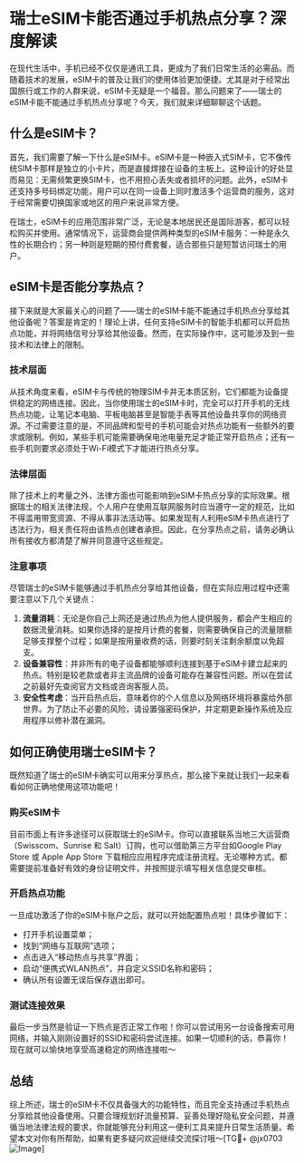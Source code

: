# 瑞士eSIM卡能否通过手机热点分享？深度解读

在现代生活中，手机已经不仅仅是通讯工具，更成为了我们日常生活的必需品。而随着技术的发展，eSIM卡的普及让我们的使用体验更加便捷。尤其是对于经常出国旅行或工作的人群来说，eSIM卡无疑是一个福音。那么问题来了——瑞士的eSIM卡能不能通过手机热点分享呢？今天，我们就来详细聊聊这个话题。

## 什么是eSIM卡？

首先，我们需要了解一下什么是eSIM卡。eSIM卡是一种嵌入式SIM卡，它不像传统SIM卡那样是独立的小卡片，而是直接焊接在设备的主板上。这种设计的好处显而易见：无需频繁更换SIM卡，也不用担心丢失或者损坏的问题。此外，eSIM卡还支持多号码绑定功能，用户可以在同一设备上同时激活多个运营商的服务，这对于经常需要切换国家或地区的用户来说非常方便。

在瑞士，eSIM卡的应用范围非常广泛，无论是本地居民还是国际游客，都可以轻松购买并使用。通常情况下，运营商会提供两种类型的eSIM卡服务：一种是永久性的长期合约；另一种则是短期的预付费套餐，适合那些只是短暂访问瑞士的用户。

## eSIM卡是否能分享热点？

接下来就是大家最关心的问题了——瑞士的eSIM卡能不能通过手机热点分享给其他设备呢？答案是肯定的！理论上讲，任何支持eSIM卡的智能手机都可以开启热点功能，并将网络信号分享给其他设备。然而，在实际操作中，这可能涉及到一些技术和法律上的限制。

### 技术层面

从技术角度来看，eSIM卡与传统的物理SIM卡并无本质区别，它们都能为设备提供稳定的网络连接。因此，当你使用瑞士的eSIM卡时，完全可以打开手机的无线热点功能，让笔记本电脑、平板电脑甚至是智能手表等其他设备共享你的网络资源。不过需要注意的是，不同品牌和型号的手机可能会对热点功能有一些额外的要求或限制。例如，某些手机可能需要确保电池电量充足才能正常开启热点；还有一些手机则要求必须处于Wi-Fi模式下才能进行热点分享。

### 法律层面

除了技术上的考量之外，法律方面也可能影响到eSIM卡热点分享的实际效果。根据瑞士的相关法律法规，个人用户在使用互联网服务时应当遵守一定的规范，比如不得滥用带宽资源、不得从事非法活动等。如果发现有人利用eSIM卡热点进行了违法行为，相关责任将由该热点创建者承担。因此，在分享热点之前，请务必确认所有接收方都清楚了解并同意遵守这些规定。

### 注意事项

尽管瑞士的eSIM卡能够通过手机热点分享给其他设备，但在实际应用过程中还需要注意以下几个关键点：

1. **流量消耗**：无论是你自己上网还是通过热点为他人提供服务，都会产生相应的数据流量消耗。如果你选择的是按月计费的套餐，则需要确保自己的流量限额足够支撑整个过程；如果是按用量收费的话，则要时刻关注剩余额度以免超支。
2. **设备兼容性**：并非所有的电子设备都能够顺利连接到基于eSIM卡建立起来的热点。特别是较老款或者非主流品牌的设备可能存在兼容性问题。所以在尝试之前最好先查阅官方文档或咨询客服人员。
3. **安全性考虑**：当开启热点后，意味着你的个人信息以及网络环境将暴露给外部世界。为了防止不必要的风险，请设置强密码保护，并定期更新操作系统及应用程序以修补潜在漏洞。

## 如何正确使用瑞士eSIM卡？

既然知道了瑞士的eSIM卡确实可以用来分享热点，那么接下来就让我们一起来看看如何正确地使用这项功能吧！

### 购买eSIM卡

目前市面上有许多途径可以获取瑞士的eSIM卡。你可以直接联系当地三大运营商（Swisscom、Sunrise 和 Salt）订购，也可以借助第三方平台如Google Play Store 或 Apple App Store 下载相应应用程序完成注册流程。无论哪种方式，都需要提前准备好有效的身份证明文件，并按照提示填写相关信息提交审核。

### 开启热点功能

一旦成功激活了你的eSIM卡账户之后，就可以开始配置热点啦！具体步骤如下：
- 打开手机设置菜单；
- 找到“网络与互联网”选项；
- 点击进入“移动热点与共享”界面；
- 启动“便携式WLAN热点”，并自定义SSID名称和密码；
- 确认所有设置无误后保存退出即可。

### 测试连接效果

最后一步当然是验证一下热点是否正常工作啦！你可以尝试用另一台设备搜索可用网络，并输入刚刚设置好的SSID和密码尝试连接。如果一切顺利的话，恭喜你！现在就可以愉快地享受高速稳定的网络连接啦～

## 总结

综上所述，瑞士的eSIM卡不仅具备强大的功能特性，而且完全支持通过手机热点分享给其他设备使用。只要合理规划好流量预算、妥善处理好隐私安全问题，并遵循当地法律法规的要求，你就能够充分利用这一便利工具来提升日常生活质量。希望本文对你有所帮助，如果有更多疑问欢迎继续交流探讨哦～[TG💪+ @jx0703 ![Image](https://github.com/user-attachments/assets/dbca1d08-cadb-493c-b0ec-ad6f7a83f270)]